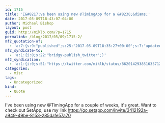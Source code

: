 ```yaml
---
id: 1715
title: 'I&#8217;ve been using new @TimingApp for a &#8230;&diams;'
date: 2017-05-09T18:43:07-04:00
author: Michael Bishop
layout: post
guid: http://miklb.com/?p=1715
permalink: /blog/2017/05/09/1715-2/
mf2_quotation-of:
  - 'a:7:{s:9:"published";s:25:"2017-05-09T18:35:27+00:00";s:7:"updated";s:25:"2017-05-09T18:35:27+00:00";s:7:"summary";s:138:"Our favorite productivity app just got even better! Check out how all-new @TimingApp can ease your workflow https://setapp.com/apps/timing";s:8:"category";a:1:{i:0;s:0:"";}s:11:"publication";s:7:"Twitter";s:6:"author";a:3:{s:4:"name";s:6:"Setapp";s:3:"url";s:26:"https://twitter.com/setapp";s:5:"photo";s:75:"https://pbs.twimg.com/profile_images/855084435036925952/gYS_Dt4x_bigger.jpg";}s:3:"url";s:52:"https://twitter.com/setapp/status/862013158965334016";}'
mf2_syndicate-to:
  - 'a:1:{i:0;s:22:"bridgy-publish_twitter";}'
mf2_syndication:
  - 'a:1:{i:0;s:51:"https://twitter.com/miklb/status/862014293851635712";}'
categories:
  - misc
tags:
  - Uncategorized
kind:
  - Quote
---
```

I've been using new @TimingApp for a couple of weeks, it's great. Want to check out SetApp, use my link <https://go.setapp.com/invite/3412192a-a949-49be-8153-285dafe57a70>